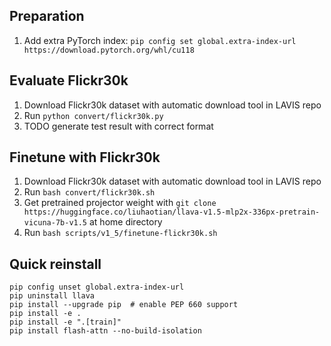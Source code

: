 ## Preparation

1. Add extra PyTorch index: `pip config set global.extra-index-url https://download.pytorch.org/whl/cu118`


## Evaluate Flickr30k

1. Download Flickr30k dataset with automatic download tool in LAVIS repo
2. Run `python convert/flickr30k.py`
3. TODO generate test result with correct format

## Finetune with Flickr30k

1. Download Flickr30k dataset with automatic download tool in LAVIS repo
2. Run `bash convert/flickr30k.sh`
3. Get pretrained projector weight with `git clone https://huggingface.co/liuhaotian/llava-v1.5-mlp2x-336px-pretrain-vicuna-7b-v1.5` at home directory
4. Run `bash scripts/v1_5/finetune-flickr30k.sh`

## Quick reinstall

```
pip config unset global.extra-index-url
pip uninstall llava
pip install --upgrade pip  # enable PEP 660 support
pip install -e .
pip install -e ".[train]"
pip install flash-attn --no-build-isolation
```
